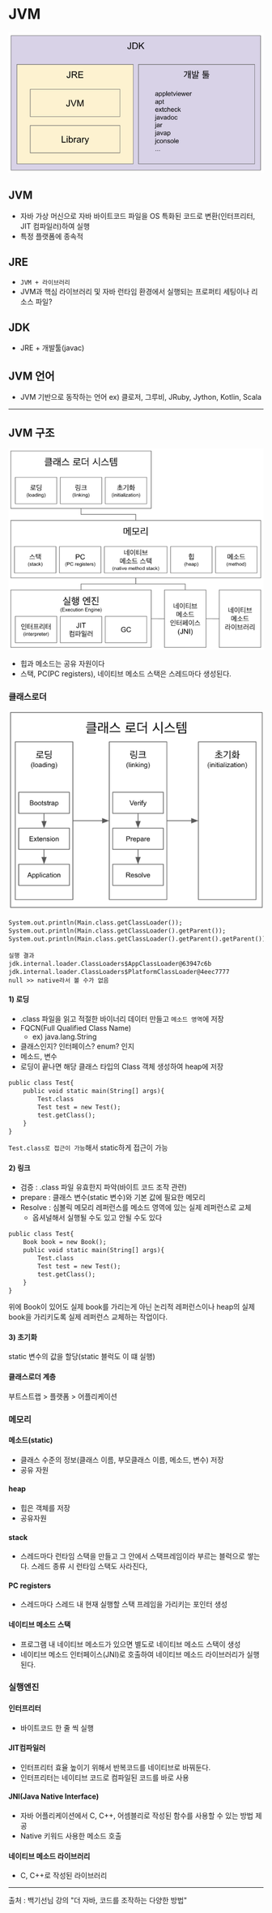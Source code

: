 # JVM

![alt text](JDK구조.png)

## JVM
- 자바 가상 머신으로 자바 바이트코드 파일을 OS 특화된 코드로 변환(인터프리터, JIT 컴파일러)하여 실행
- 특정 플랫폼에 종속적

## JRE
- `JVM + 라이브러리`
- JVM과 핵심 라이브러리 및 자바 런타임 환경에서 실행되는 프로퍼티 세팅이나 리소스 파일?

## JDK
- JRE + 개발툴(javac)

## JVM 언어
- JVM 기반으로 동작하는 언어
	ex) 클로저, 그루비, JRuby, Jython, Kotlin, Scala

---
## JVM 구조
![alt text](JVM구조.png)

- 힙과 메소드는 공유 자원이다
- 스택, PC(PC registers), 네이티브 메소드 스택은 스레드마다 생성된다.

### 클래스로더
![alt text](클래스로더구조.png)

```
System.out.println(Main.class.getClassLoader());
System.out.println(Main.class.getClassLoader().getParent());
System.out.println(Main.class.getClassLoader().getParent().getParent());

실행 결과
jdk.internal.loader.ClassLoaders$AppClassLoader@63947c6b
jdk.internal.loader.ClassLoaders$PlatformClassLoader@4eec7777
null >> native라서 볼 수가 없음
```

#### 1) 로딩
- .class 파일을 읽고 적절한 바이너리 데이터 만들고 `메소드 영역`에 저장
- FQCN(Full Qualified Class Name)
	- ex) java.lang.String
- 클래스인지? 인터페이스? enum? 인지 
- 메소드, 변수
- 로딩이 끝나면 해당 클래스 타입의 Class 객체 생성하여 heap에 저장
```
public class Test{
	public void static main(String[] args){
		Test.class
		Test test = new Test();
		test.getClass();
	}
}
```
`Test.class로 접근이 가능`해서 static하게 접근이 가능

#### 2) 링크
- 검증 : .class 파일 유효한지 파악(바이트 코드 조작 관련)
- prepare : 클래스 변수(static 변수)와 기본 값에 필요한 메모리
- Resolve : 심볼릭 메모리 레퍼런스를 메소드 영역에 있는 실제 레퍼런스로 교체
	- 옵셔널해서 실행될 수도 있고 안될 수도 있다
```
public class Test{
	Book book = new Book();
	public void static main(String[] args){
		Test.class
		Test test = new Test();
		test.getClass();
	}
}
```
위에 Book이 있어도 실제 book를 가리는게 아닌 논리적 레퍼런스이나
heap의 실제 book을 가리키도록 실제 레퍼런스 교체하는 작업이다.
#### 3) 초기화
static 변수의 값을 할당(static 블럭도 이 떄 실행)

#### 클래스로더 계층
부트스트랩 > 플랫폼 > 어플리케이션

### 메모리 

#### 메소드(static)
-  클래스 수준의 정보(클래스 이름, 부모클래스 이름, 메소드, 변수) 저장
- 공유 자원

#### heap
- 힙은 객체를 저장 
- 공유자원

#### stack
- 스레드마다 런타임 스택을 만들고 그 안에서 스택프레임이라 부르는 블럭으로 쌓는다. 스레드 종류 시 런타임 스택도 사라진다,

#### PC registers
- 스레드마다 스레드 내 현재 실행할 스택 프레임을 가리키는 포인터 생성

#### 네이티브 메소드 스택
- 프로그램 내 네이티브 메소드가 있으면 별도로 네이티브 메소드 스택이 생성 
- 네이티브 메소드 인터페이스(JNI)로 호출하여 네이티브 메소드 라이브러리가 실행된다.

### 실행엔진
#### 인터프리터
- 바이트코드 한 줄 씩 실행

#### JIT컴파일러
- 인터프리터 효율 높이기 위해서 반복코드를 네이티브로 바꿔둔다.
- 인터프리터는 네이티브 코드로 컴파일된 코드를 바로 사용

#### JNI(Java Native Interface)
- 자바 어플리케이션에서 C, C++, 어셈블리로 작성된 함수를 사용할 수 있는 방법 제공
- Native 키워드 사용한 메소드 호출

#### 네이티브 메소드 라이브러리
- C, C++로 작성된 라이브러리
---


출처 : 백기선님 강의 "더 자바, 코드를 조작하는 다양한 방법"